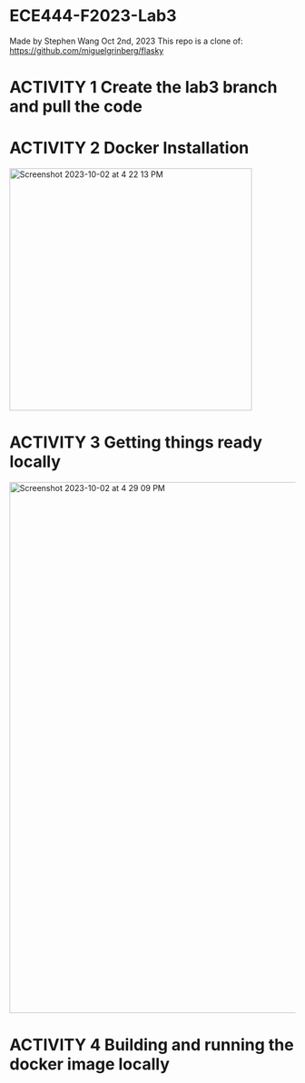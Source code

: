 # ECE444-F2023-Lab3

Made by Stephen Wang Oct 2nd, 2023
This repo is a clone of: https://github.com/miguelgrinberg/flasky

# ACTIVITY 1 Create the lab3 branch and pull the code

# ACTIVITY 2 Docker Installation

<img width="427" alt="Screenshot 2023-10-02 at 4 22 13 PM" src="https://github.com/Stephenwang3801/ECE444-F2023-Lab1/assets/25191547/6856ff44-0748-426f-a488-7e971b98ca50">

# ACTIVITY 3 Getting things ready locally

<img width="936" alt="Screenshot 2023-10-02 at 4 29 09 PM" src="https://github.com/Stephenwang3801/ECE444-F2023-Lab1/assets/25191547/4ea530a0-ba55-43e1-83a5-56bc3e5f9ab6">

# ACTIVITY 4 Building and running the docker image locally
